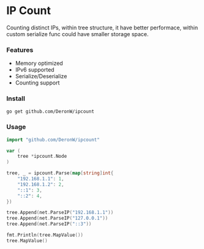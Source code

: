 # IP Count

Counting distinct IPs, within tree structure, it have better performace, within custom serialize func could have smaller storage space.

### Features

- Memory optimized
- IPv6 supported
- Serialize/Deserialize
- Counting support

### Install

```sh
go get github.com/DeronW/ipcount
```

### Usage

```go
import "github.com/DeronW/ipcount"

var (
    tree *ipcount.Node
)

tree, _ = ipcount.Parse(map[string]int{
    "192.168.1.1": 1,
    "192.168.1.2": 2,
    "::1": 3,
    "::2": 4,
})

tree.Append(net.ParseIP("192.168.1.1"))
tree.Append(net.ParseIP("127.0.0.1"))
tree.Append(net.ParseIP("::3"))

fmt.Println(tree.MapValue())
tree.MapValue()

```
